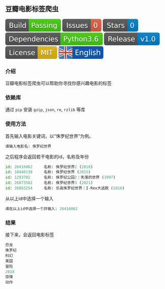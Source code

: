 ## 豆瓣电影标签爬虫

[![Build Status](docs/build_status.svg)](https://github.com/xibosun/spider)
[![issues](docs/issues.svg)](https://github.com/xibosun/spider/issues)
[![Stars](docs/stars.svg)](https://github.com/xibosun/spider/stargazers)
[![Dependencies](docs/dependencies.svg)](https://www.python.org/downloads/release/python-363/)
[![Release](docs/release.svg)](https://github.com/xibosun/spider)
[![License](docs/license.svg)](https://opensource.org/licenses/mit-license.php)
[![](docs/english.svg)](README.md)

### 介绍

豆瓣电影标签爬虫可以帮助你寻找你感兴趣电影的标签

### 依赖库

通过 `pip` 安装 `gzip`, `json`, `re`, `rzlib` 等库

### 使用方法

首先输入电影关键词，以“侏罗纪世界”为例。

```python
请输入电影名: 侏罗纪世界
```

之后程序会返回若干电影的id，名称及年份

```python
id: 26416062     名称: 侏罗纪世界2 (2018)
id: 10440138     名称: 侏罗纪世界 (2015)
id: 1293702      名称: 侏罗纪公园2：失落的世界 (1997)
id: 26873582     名称: 侏罗纪世界3 (2021)
id: 26883254     名称: 乐高侏罗纪世界：I-Rex大逃脱 (2016)
```

从以上id中选择一个输入

```python
请在以上id中选择一个并输入: 26416062
```

### 结果

接下来，会返回电影标签

```python
恐龙
侏罗纪
科幻
美国
冒险
2018
惊悚
动作
```
